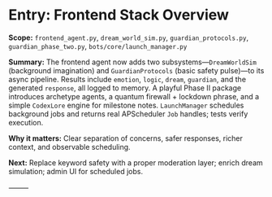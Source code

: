 # Entry: Frontend Stack Overview

**Scope:** `frontend_agent.py`, `dream_world_sim.py`, `guardian_protocols.py`, `guardian_phase_two.py`, `bots/core/launch_manager.py`

**Summary:** The frontend agent now adds two subsystems—`DreamWorldSim` (background imagination) and `GuardianProtocols` (basic safety pulse)—to its async pipeline. Results include `emotion`, `logic`, `dream`, `guardian`, and the generated `response`, all logged to memory. A playful Phase II package introduces archetype agents, a quantum firewall + lockdown phrase, and a simple `CodexLore` engine for milestone notes. `LaunchManager` schedules background jobs and returns real APScheduler `Job` handles; tests verify execution.

**Why it matters:** Clear separation of concerns, safer responses, richer context, and observable scheduling.

**Next:** Replace keyword safety with a proper moderation layer; enrich dream simulation; admin UI for scheduled jobs.


⸻
